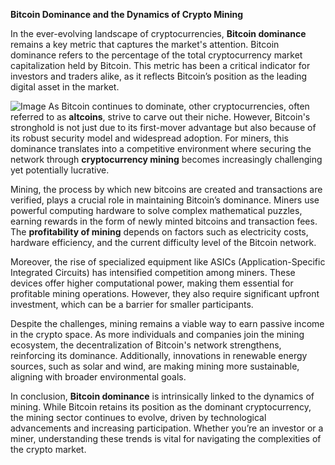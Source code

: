 **Bitcoin Dominance and the Dynamics of Crypto Mining**

In the ever-evolving landscape of cryptocurrencies, **Bitcoin dominance** remains a key metric that captures the market's attention. Bitcoin dominance refers to the percentage of the total cryptocurrency market capitalization held by Bitcoin. This metric has been a critical indicator for investors and traders alike, as it reflects Bitcoin’s position as the leading digital asset in the market.


![Image](https://github.com/user-attachments/assets/b8266eee-691e-4ee1-99ef-bfa10d234fd4)
As Bitcoin continues to dominate, other cryptocurrencies, often referred to as **altcoins**, strive to carve out their niche. However, Bitcoin's stronghold is not just due to its first-mover advantage but also because of its robust security model and widespread adoption. For miners, this dominance translates into a competitive environment where securing the network through **cryptocurrency mining** becomes increasingly challenging yet potentially lucrative.

Mining, the process by which new bitcoins are created and transactions are verified, plays a crucial role in maintaining Bitcoin’s dominance. Miners use powerful computing hardware to solve complex mathematical puzzles, earning rewards in the form of newly minted bitcoins and transaction fees. The **profitability of mining** depends on factors such as electricity costs, hardware efficiency, and the current difficulty level of the Bitcoin network.

Moreover, the rise of specialized equipment like ASICs (Application-Specific Integrated Circuits) has intensified competition among miners. These devices offer higher computational power, making them essential for profitable mining operations. However, they also require significant upfront investment, which can be a barrier for smaller participants.

Despite the challenges, mining remains a viable way to earn passive income in the crypto space. As more individuals and companies join the mining ecosystem, the decentralization of Bitcoin's network strengthens, reinforcing its dominance. Additionally, innovations in renewable energy sources, such as solar and wind, are making mining more sustainable, aligning with broader environmental goals.

In conclusion, **Bitcoin dominance** is intrinsically linked to the dynamics of mining. While Bitcoin retains its position as the dominant cryptocurrency, the mining sector continues to evolve, driven by technological advancements and increasing participation. Whether you’re an investor or a miner, understanding these trends is vital for navigating the complexities of the crypto market.